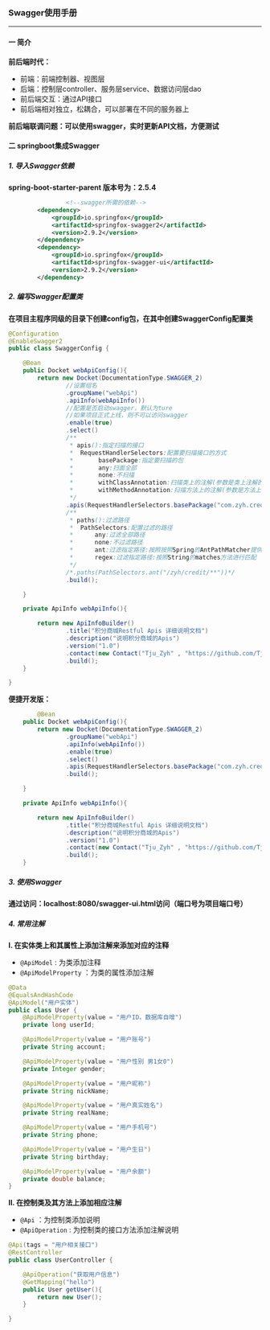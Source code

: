 ### Swagger使用手册

------

#### 一 简介

**前后端时代：**

- 前端：前端控制器、视图层
- 后端：控制层controller、服务层service、数据访问层dao
- 前后端交互：通过API接口
- 前后端相对独立，松耦合，可以部署在不同的服务器上

**前后端联调问题：可以使用swagger，实时更新API文档，方便测试**

#### 二 springboot集成Swagger

##### 1. 导入Swagger依赖

**spring-boot-starter-parent 版本号为：2.5.4**

```xml
				<!--swagger所需的依赖-->
        <dependency>
            <groupId>io.springfox</groupId>
            <artifactId>springfox-swagger2</artifactId>
            <version>2.9.2</version>
        </dependency>
        <dependency>
            <groupId>io.springfox</groupId>
            <artifactId>springfox-swagger-ui</artifactId>
            <version>2.9.2</version>
        </dependency>
```

##### 2. 编写Swagger配置类

**在项目主程序同级的目录下创建config包，在其中创建SwaggerConfig配置类**

```java
@Configuration
@EnableSwagger2
public class SwaggerConfig {

    @Bean
    public Docket webApiConfig(){
        return new Docket(DocumentationType.SWAGGER_2)
                //设置组名
                .groupName("webApi")
                .apiInfo(webApiInfo())
                //配置是否启动swagger，默认为ture
                //如果项目正式上线，则不可以访问swagger
                .enable(true)
                .select()
                /**
                 * apis():指定扫描的接口
                 *  RequestHandlerSelectors:配置要扫描接口的方式
                 *       basePackage:指定要扫描的包
                 *       any:扫面全部
                 *       none:不扫描
                 *       withClassAnnotation:扫描类上的注解(参数是类上注解的class对象)
                 *       withMethodAnnotation:扫描方法上的注解(参数是方法上的注解的class对象)
                 */
                .apis(RequestHandlerSelectors.basePackage("com.zyh.credit.controller"))
                /**
                 * paths():过滤路径
                 *  PathSelectors:配置过滤的路径
                 *      any:过滤全部路径
                 *      none:不过滤路径
                 *      ant:过滤指定路径:按照按照Spring的AntPathMatcher提供的match方法进行匹配
                 *      regex:过滤指定路径:按照String的matches方法进行匹配
                 */
                /*.paths(PathSelectors.ant("/zyh/credit/**"))*/
                .build();

    }

    private ApiInfo webApiInfo(){

        return new ApiInfoBuilder()
                .title("积分商城Restful Apis 详细说明文档")
                .description("说明积分商城的Apis")
                .version("1.0")
                .contact(new Contact("Tju_Zyh" , "https://github.com/TjuZyh" , "tju_zhaoyihan@163.com"))
                .build();
    }

}
```

**便捷开发版：**

```java
		@Bean
    public Docket webApiConfig(){
        return new Docket(DocumentationType.SWAGGER_2)
                .groupName("webApi")
                .apiInfo(webApiInfo())
                .enable(true)
                .select()
                .apis(RequestHandlerSelectors.basePackage("com.zyh.credit.controller"))
                .build();

    }

    private ApiInfo webApiInfo(){

        return new ApiInfoBuilder()
                .title("积分商城Restful Apis 详细说明文档")
                .description("说明积分商城的Apis")
                .version("1.0")
                .contact(new Contact("Tju_Zyh" , "https://github.com/TjuZyh" , "tju_zhaoyihan@163.com"))
                .build();
    }
```

##### 3. 使用Swagger

**通过访问：localhost:8080/swagger-ui.html访问（端口号为项目端口号）**

##### 4. 常用注解

**I. 在实体类上和其属性上添加注解来添加对应的注释**

- `@ApiModel` : 为类添加注释
- `@ApiModelProperty` ：为类的属性添加注解

```java
@Data
@EqualsAndHashCode
@ApiModel("用户实体")
public class User {
    @ApiModelProperty(value = "用户ID，数据库自增")
    private long userId;

    @ApiModelProperty(value = "用户账号")
    private String account;

    @ApiModelProperty(value = "用户性别 男1女0")
    private Integer gender;

    @ApiModelProperty(value = "用户昵称")
    private String nickName;

    @ApiModelProperty(value = "用户真实姓名")
    private String realName;

    @ApiModelProperty(value = "用户手机号")
    private String phone;

    @ApiModelProperty(value = "用户生日")
    private String birthday;

    @ApiModelProperty(value = "用户余额")
    private double balance;
}
```

**II. 在控制类及其方法上添加相应注解**

- `@Api` ：为控制类添加说明
- `@ApiOperation` : 为控制类的接口方法添加注解说明

```java
@Api(tags = "用户相关接口")
@RestController
public class UserController {

    @ApiOperation("获取用户信息")
    @GetMapping("hello")
    public User getUser(){
        return new User();
    }

}
```

